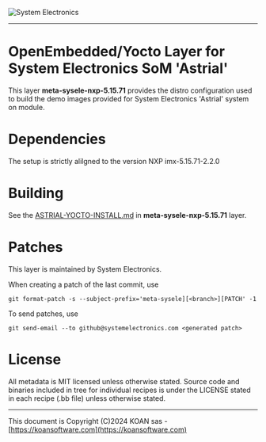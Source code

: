 ![System Electronics](https://www.systemelectronics.com/wp-content/uploads/2023/01/cropped-System_Electronics_Coesia_Logo_Vector_CMYK-003.png)

----

OpenEmbedded/Yocto Layer for System Electronics SoM 'Astrial'
================================================================

This layer **meta-sysele-nxp-5.15.71** provides the distro configuration used 
to build the demo images provided for System Electronics 'Astrial' system on module.

Dependencies
============

The setup is strictly alilgned to the version NXP imx-5.15.71-2.2.0

Building
========

See the [ASTRIAL-YOCTO-INSTALL.md](https://github.com/System-Electronics/meta-sysele-nxp-5.15.71/blob/main/ASTRIAL-YOCTO-INSTALL.md) in **meta-sysele-nxp-5.15.71** layer.

Patches
=======

This layer is maintained by System Electronics.

When creating a patch of the last commit, use

    git format-patch -s --subject-prefix='meta-sysele][<branch>][PATCH' -1

To send patches, use

    git send-email --to github@systemelectronics.com <generated patch>


License
=======

All metadata is MIT licensed unless otherwise stated. Source code and
binaries included in tree for individual recipes is under the LICENSE
stated in each recipe (.bb file) unless otherwise stated.

---

This document is Copyright (C)2024 KOAN sas - [https://koansoftware.com](https://koansoftware.com)